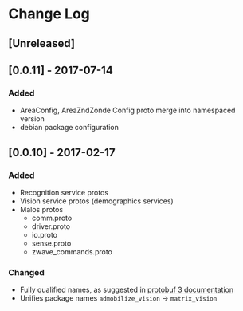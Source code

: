 # Change Log
## [Unreleased]
## [0.0.11] - 2017-07-14
### Added 
- AreaConfig, AreaZndZonde Config proto merge into namespaced version
- debian package configuration

## [0.0.10] - 2017-02-17
### Added
- Recognition service protos
- Vision service protos (demographics services)
- Malos protos
  - comm.proto
  - driver.proto
  - io.proto
  - sense.proto
  - zwave\_commands.proto

### Changed
- Fully qualified names, as suggested in [protobuf 3 documentation][1]
- Unifies package names `admobilize_vision` -> `matrix_vision`

[1]: https://developers.google.com/protocol-buffers/docs/proto3#importing-definitions
